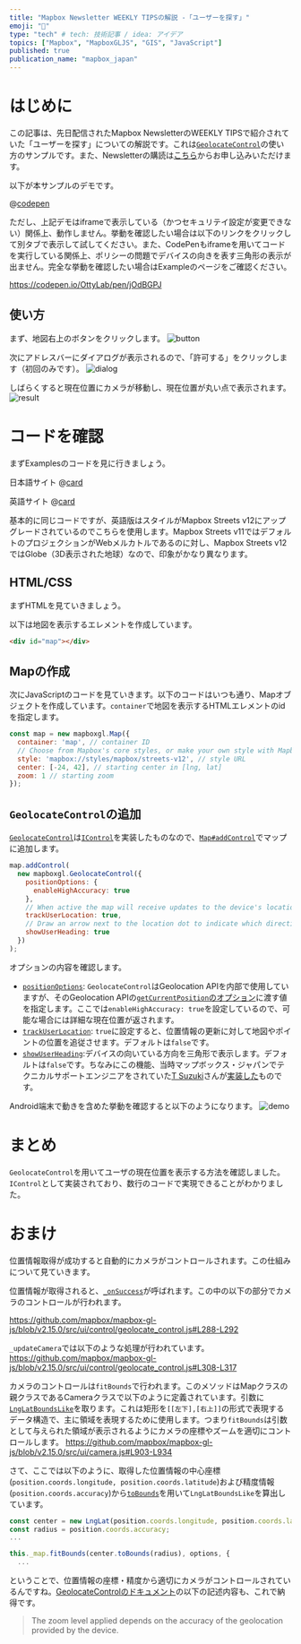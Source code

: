```yaml
---
title: "Mapbox Newsletter WEEKLY TIPSの解説 -「ユーザーを探す」"
emoji: "📱"
type: "tech" # tech: 技術記事 / idea: アイデア
topics: ["Mapbox", "MapboxGLJS", "GIS", "JavaScript"]
published: true
publication_name: "mapbox_japan"
---
```


# はじめに

この記事は、先日配信されたMapbox NewsletterのWEEKLY TIPSで紹介されていた「ユーザーを探す」についての解説です。これは[`GeolocateControl`](https://docs.mapbox.com/mapbox-gl-js/api/markers/#geolocatecontrol)の使い方のサンプルです。また、Newsletterの購読は[こちら](https://www.mapbox.jp/blog?#:~:text=%E3%83%8B%E3%83%A5%E3%83%BC%E3%82%B9%E3%83%AC%E3%82%BF%E3%83%BC%E3%82%92%E8%B3%BC%E8%AA%AD)からお申し込みいただけます。

以下が本サンプルのデモです。

@[codepen](https://codepen.io/OttyLab/pen/jOdBGPJ)

ただし、上記デモはiframeで表示している（かつセキュリテイ設定が変更できない）関係上、動作しません。挙動を確認したい場合は以下のリンクをクリックして別タブで表示して試してください。また、CodePenもiframeを用いてコードを実行している関係上、ポリシーの問題でデバイスの向きを表す三角形の表示が出ません。完全な挙動を確認したい場合はExampleのページをご確認ください。

https://codepen.io/OttyLab/pen/jOdBGPJ

## 使い方

まず、地図右上のボタンをクリックします。
![button](/images/articles/34cb75191b7068/button.png)

次にアドレスバーにダイアログが表示されるので、「許可する」をクリックします（初回のみです）。
![dialog](/images/articles/34cb75191b7068/dialog.png)

しばらくすると現在位置にカメラが移動し、現在位置が丸い点で表示されます。
![result](/images/articles/34cb75191b7068/result.png)


# コードを確認

まずExamplesのコードを見に行きましょう。

日本語サイト
@[card](https://docs.mapbox.com/jp/mapbox-gl-js/example/locate-user/)

英語サイト
@[card](https://docs.mapbox.com/mapbox-gl-js/example/locate-user/)

基本的に同じコードですが、英語版はスタイルがMapbox Streets v12にアップグレードされているのでこちらを使用します。Mapbox Streets v11ではデフォルトのプロジェクションがWebメルカトルであるのに対し、Mapbox Streets v12ではGlobe（3D表示された地球）なので、印象がかなり異なります。

## HTML/CSS

まずHTMLを見ていきましょう。

以下は地図を表示するエレメントを作成しています。

```HTML
<div id="map"></div>
```

## Mapの作成

次にJavaScriptのコードを見ていきます。以下のコードはいつも通り、Mapオブジェクトを作成しています。`container`で地図を表示するHTMLエレメントのidを指定します。

```JavaScript
const map = new mapboxgl.Map({
  container: 'map', // container ID
  // Choose from Mapbox's core styles, or make your own style with Mapbox Studio
  style: 'mapbox://styles/mapbox/streets-v12', // style URL
  center: [-24, 42], // starting center in [lng, lat]
  zoom: 1 // starting zoom
});
```

## `GeolocateControl`の追加

[`GeolocateControl`](https://docs.mapbox.com/mapbox-gl-js/api/markers/#geolocatecontrol)は[`IControl`](https://docs.mapbox.com/mapbox-gl-js/api/markers/#icontrol)を実装したものなので、[`Map#addControl`](https://docs.mapbox.com/mapbox-gl-js/api/map/#map#addcontrol)でマップに追加します。

```JavaScript
map.addControl(
  new mapboxgl.GeolocateControl({
    positionOptions: {
      enableHighAccuracy: true
    },
    // When active the map will receive updates to the device's location as it changes.
    trackUserLocation: true,
    // Draw an arrow next to the location dot to indicate which direction the device is heading.
    showUserHeading: true
  })
);
```

オプションの内容を確認します。

- [`positionOptions`](https://docs.mapbox.com/mapbox-gl-js/api/markers/#:~:text=options.-,positionOptions,-Object): `GeolocateControl`はGeolocation APIを内部で使用していますが、そのGeolocation APIの[`getCurrentPosition`のオプション](https://developer.mozilla.org/en-US/docs/Web/API/Geolocation/getCurrentPosition#options)に渡す値を指定します。ここでは`enableHighAccuracy: true`を設定しているので、可能な場合には詳細な現在位置が返されます。
- [`trackUserLocation`](https://docs.mapbox.com/mapbox-gl-js/api/markers/#:~:text=options.-,trackUserLocation,-Object): `true`に設定すると、位置情報の更新に対して地図やポイントの位置を追従させます。デフォルトは`false`です。
- [`showUserHeading`](https://docs.mapbox.com/mapbox-gl-js/api/markers/#:~:text=options.-,trackUserLocation,-Object):デバイスの向いている方向を三角形で表示します。デフォルトは`false`です。ちなみにこの機能、当時マップボックス・ジャパンでテクニカルサポートエンジニアをされていた[T Suzuki](https://github.com/tsuz)さんが[実装した](https://github.com/mapbox/mapbox-gl-js/pull/10817)ものです。


Android端末で動きを含めた挙動を確認すると以下のようになります。
![demo](/images/articles/34cb75191b7068/demo.gif)


# まとめ

`GeolocateControl`を用いてユーザの現在位置を表示する方法を確認しました。`IControl`として実装されており、数行のコードで実現できることがわかりました。


# おまけ
位置情報取得が成功すると自動的にカメラがコントロールされます。この仕組みについて見ていきます。

位置情報が取得されると、[`_onSuccess`](https://github.com/mapbox/mapbox-gl-js/blob/v2.15.0/src/ui/control/geolocate_control.js#L240)が呼ばれます。この中の以下の部分でカメラのコントロールが行われます。

https://github.com/mapbox/mapbox-gl-js/blob/v2.15.0/src/ui/control/geolocate_control.js#L288-L292

`_updateCamera`では以下のような処理が行われています。
https://github.com/mapbox/mapbox-gl-js/blob/v2.15.0/src/ui/control/geolocate_control.js#L308-L317

カメラのコントロールは`fitBounds`で行われます。このメソッドはMapクラスの親クラスであるCameraクラスで以下のように定義されています。引数に[`LngLatBoundsLike`](https://docs.mapbox.com/mapbox-gl-js/api/geography/#lnglatboundslike)を取ります。これは矩形を`[[左下],[右上]]`の形式で表現するデータ構造で、主に領域を表現するために使用します。つまり`fitBounds`は引数として与えられた領域が表示されるようにカメラの座標やズームを適切にコントロールします。
https://github.com/mapbox/mapbox-gl-js/blob/v2.15.0/src/ui/camera.js#L903-L934

さて、ここでは以下のように、取得した位置情報の中心座標(`position.coords.longitude, position.coords.latitude`)および精度情報(`position.coords.accuracy`)から[`toBounds`](https://docs.mapbox.com/mapbox-gl-js/api/geography/#lnglat#tobounds)を用いて`LngLatBoundsLike`を算出しています。

```JavaScript
const center = new LngLat(position.coords.longitude, position.coords.latitude);
const radius = position.coords.accuracy;
...

this._map.fitBounds(center.toBounds(radius), options, {
  ...
```

ということで、位置情報の座標・精度から適切にカメラがコントロールされているんですね。[GeolocateControlのドキュメント](https://docs.mapbox.com/mapbox-gl-js/api/markers/#geolocatecontrol)の以下の記述内容も、これで納得です。

> The zoom level applied depends on the accuracy of the geolocation provided by the device.
